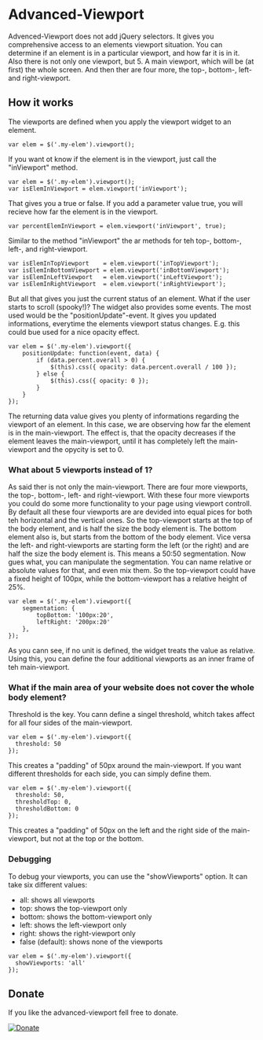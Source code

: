 # Advanced-Viewport

Advenced-Viewport does not add jQuery selectors. It gives you comprehensive access to an elements viewport situation. You can determine if an element is in a particular viewport, and how far it is in it. Also there is not only one viewport, but 5. A main viewport, which will be (at first) the whole screen. And then ther are four more, the top-, bottom-, left- and right-viewport.

## How it works
The viewports are defined when you apply the viewport widget to an element.
```
var elem = $('.my-elem').viewport();
```
If you want ot know if the element is in the viewport, just call the "inViewport" method.
```
var elem = $('.my-elem').viewport();
var isElemInViewport = elem.viewport('inViewport');
```
That gives you a true or false. If you add a parameter value true, you will recieve how far the element is in the viewport.
```
var percentElemInViewport = elem.viewport('inViewport', true);
```
Similar to the method "inViewport" the ar methods for teh top-, bottom-, left-, and right-viewport.
```
var isElemInTopViewport    = elem.viewport('inTopViewport');
var isElemInBottomViewport = elem.viewport('inBottomViewport');
var isElemInLeftViewport   = elem.viewport('inLeftViewport');
var isElemInRightViewport  = elem.viewport('inRightViewport');
```
But all that gives you just the current status of an element. What if the user starts to scroll (spooky!)? The widget also provides some events. The most used would be the "positionUpdate"-event. It gives you updated informations, everytime the elements viewport status changes. E.g. this could bue used for a nice opacity effect.
```
var elem = $('.my-elem').viewport({
    positionUpdate: function(event, data) {
        if (data.percent.overall > 0) {
            $(this).css({ opacity: data.percent.overall / 100 });
        } else {
            $(this).css({ opacity: 0 });
        }
    }
});
```
The returning data value gives you plenty of informations regarding the viewport of an element. In this case, we are observing how far the element is in the main-viewport. The effect is, that the opacity decreases if the element leaves the main-viewport, until it has completely left the main-viewport and the opycity is set to 0.

### What about 5 viewports instead of 1?
As said ther is not only the main-viewport. There are four more viewports, the top-, bottom-, left- and right-viewport. With these four more viewports you could do some more functionality to your page using viewport controll. By default all these four viewports are are devided into equal pices for both teh horizontal and the vertical ones. So the top-viewport starts at the top of the body element, and is half the size the body element is. The bottom element also is, but starts from the bottom of the body element. Vice versa the left- and right-viewports are starting form the left (or the right) and are half the size the body element is. This means a 50:50 segmentation.
Now gues what, you can manipulate the segmentation. You can name relative or absolute values for that, and even mix them. So the top-viewport could have a fixed height of 100px, while the bottom-viewport has a relative height of 25%.
```
var elem = $('.my-elem').viewport({
    segmentation: {
        topBottom: '100px:20',
        leftRight: '200px:20'
    },
});
```
As you cann see, if no unit is defined, the widget treats the value as relative. Using this, you can define the four additional viewports as an inner frame of teh main-viewport.

### What if the main area of your website does not cover the whole body element?
Threshold is the key. You cann define a singel threshold, whitch takes affect for all four sides of the main-viewport.
```
var elem = $('.my-elem').viewport({
  threshold: 50
});
```
This creates a "padding" of 50px around the main-viewport. If you want different thresholds for each side, you can simply define them.
```
var elem = $('.my-elem').viewport({
  threshold: 50,
  thresholdTop: 0,
  thresholdBottom: 0
});
```
This creates a "padding" of 50px on the left and the right side of the main-viewport, but not at the top or the bottom.

### Debugging
To debug your viewports, you can use the "showViewports" option. It can take six different values:
- all: shows all viewports
- top: shows the top-viewport only
- bottom: shows the bottom-viewport only
- left: shows the left-viewport only
- right: shows the right-viewport only
- false (default): shows none of the viewports
```
var elem = $('.my-elem').viewport({
  showViewports: 'all'
});
```

## Donate
If you like the advanced-viewport fell free to donate.

[![Donate](https://img.shields.io/badge/Donate-PayPal-green.svg)](https://www.paypal.com/cgi-bin/webscr?cmd=_s-xclick&hosted_button_id=NKF9RJSJY7LHU)
